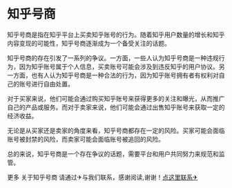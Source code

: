 # 知乎号商

知乎号商是指在知乎平台上买卖知乎账号的行为。随着知乎用户数量的增长和知乎内容变现的可能性，知乎号商逐渐成为一个备受关注的话题。

知乎号商的存在引发了一系列的争议。一方面，一些人认为知乎号商是一种违规行为，因为知乎账号属于个人信息，买卖账号可能会涉及到违反知乎的用户协议。另一方面，也有人认为知乎号商是一种合法的行为，因为知乎账号拥有者有权利对自己的账号进行自由处置。

对于买家来说，他们可能会通过购买知乎账号来获得更多的关注和曝光，从而推广自己的产品或服务。而对于卖家来说，他们可能会通过出售知乎账号来获取一定的经济收益。

无论是从买家还是卖家的角度来看，知乎号商都存在一定的风险。买家可能会面临账号被封禁的风险，而卖家可能会面临账号被追回的风险。

总的来说，知乎号商是一个存在争议的话题，需要平台和用户共同努力来规范和监管。

更多 关于知乎号商 请通过✈与我们联系，感谢阅读,谢谢！[点这里联系✈](https://ads.k02.cc)